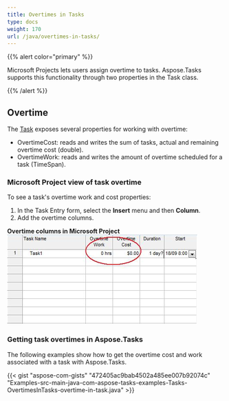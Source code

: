 ```yaml
---
title: Overtimes in Tasks
type: docs
weight: 170
url: /java/overtimes-in-tasks/
---
```


{{% alert color="primary" %}} 

Microsoft Projects lets users assign overtime to tasks. Aspose.Tasks supports this functionality through two properties in the Task class.

{{% /alert %}} 
## **Overtime**
The [Task](https://apireference.aspose.com/tasks/java/com.aspose.tasks/Task/) exposes several properties for working with overtime:

- OvertimeCost: reads and writes the sum of tasks, actual and remaining overtime cost (double).
- OvertimeWork: reads and writes the amount of overtime scheduled for a task (TimeSpan).
### **Microsoft Project view of task overtime**
To see a task's overtime work and cost properties:

1. In the Task Entry form, select the **Insert** menu and then **Column**.
2. Add the overtime columns.

**Overtime columns in Microsoft Project** 
![overtime field tasks in Microsoft Project](overtimes-in-tasks_1.png)

### **Getting task overtimes in Aspose.Tasks**
The following examples show how to get the overtime cost and work associated with a task with Aspose.Tasks.

{{< gist "aspose-com-gists" "472405ac9bab4502a485ee007b92074c" "Examples-src-main-java-com-aspose-tasks-examples-Tasks-OvertimesInTasks-overtime-in-task.java" >}}
